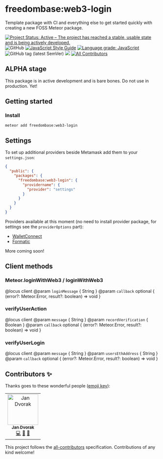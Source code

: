 # freedombase:web3-login

Template package with CI and everything else to get started quickly with creating a new FOSS Meteor package.

[![Project Status: Active – The project has reached a stable, usable state and is being actively developed.](https://www.repostatus.org/badges/latest/active.svg)](https://www.repostatus.org/#active)
![GitHub](https://img.shields.io/github/license/freedombase/web3-login)
[![JavaScript Style Guide](https://img.shields.io/badge/code_style-standard-brightgreen.svg)](https://standardjs.com)
[![Language grade: JavaScript](https://img.shields.io/lgtm/grade/javascript/g/freedombase/web3-login.svg?logo=lgtm&logoWidth=18)](https://lgtm.com/projects/g/freedombase/web3-login/context:javascript) ![GitHub tag (latest SemVer)](https://img.shields.io/github/v/tag/freedombase/web3-login?label=latest&sort=semver) [![](https://img.shields.io/badge/semver-2.0.0-success)](http://semver.org/spec/v2.0.0.html) <!-- ALL-CONTRIBUTORS-BADGE:START - Do not remove or modify this section -->
[![All Contributors](https://img.shields.io/badge/all_contributors-1-orange.svg)](#contributors-)
<!-- ALL-CONTRIBUTORS-BADGE:END -->

## ALPHA stage

This package is in active development and is bare bones. Do not use in production. Yet!

## Getting started

### Install

```shell
meteor add freedombase:web3-login
```

## Settings

To set up additional providers beside Metamask add them to your `settings.json`:

```json
{
  "public": {
    "packages": {
      "freedombase:web3-login": {
        "providername": {
          "provider": "settings"
        }
      }
    }
  }
}
```

Providers available at this moment (no need to install provider package, for settings see the `providerOptions` part):

* [WalletConnect](https://github.com/Web3Modal/web3modal/blob/master/docs/providers/walletconnect.md)
* [Formatic](https://github.com/Web3Modal/web3modal/blob/master/docs/providers/fortmatic.md)

More coming soon!

## Client methods
### Meteor.loginWithWeb3 / loginWithWeb3
@locus client
@param `loginMessage` { String }
@param `callback` optional { (error?: Meteor.Error, result?: boolean) => void }

### verifyUserAction
@locus client
@param `message` { String }
@param `recordVerification` { Boolean }
@param `callback` optional { (error?: Meteor.Error, result?: boolean) => void }

### verifyUserLogin
@locus client
@param `message` { String }
@param `usersEthAddress` { String }
@param `callback` optional { (error?: Meteor.Error, result?: boolean) => void }

## Contributors ✨

Thanks goes to these wonderful people ([emoji key](https://allcontributors.org/docs/en/emoji-key)):

<!-- ALL-CONTRIBUTORS-LIST:START - Do not remove or modify this section -->
<!-- prettier-ignore-start -->
<!-- markdownlint-disable -->
<table>
  <tr>
    <td align="center"><a href="https://github.com/StorytellerCZ"><img src="https://avatars2.githubusercontent.com/u/1715235?v=4" width="100px;" alt="Jan Dvorak"/><br /><sub><b>Jan Dvorak</b></sub></a><br /><a href="https://github.com/Meteor Community Packages/template-package/commits?author=StorytellerCZ" title="Code">💻</a> <a href="https://github.com/Meteor Community Packages/template-package/commits?author=StorytellerCZ" title="Documentation">📖</a> <a href="#maintenance-StorytellerCZ" title="Maintenance">🚧</a></td>
  </tr>
</table>

<!-- markdownlint-enable -->
<!-- prettier-ignore-end -->
<!-- ALL-CONTRIBUTORS-LIST:END -->

This project follows the [all-contributors](https://github.com/all-contributors/all-contributors) specification.
Contributions of any kind welcome!
